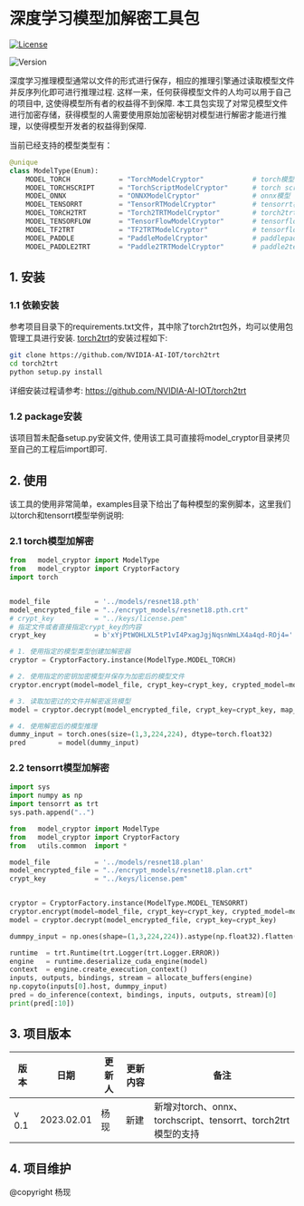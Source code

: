 # 深度学习模型加解密工具包

[![License](https://img.shields.io/badge/License-Apache_2.0-yellogreen.svg)](https://opensource.org/licenses/Apache-2.0)

![Version](https://img.shields.io/badge/Version-v0.1)

深度学习推理模型通常以文件的形式进行保存，相应的推理引擎通过读取模型文件并反序列化即可进行推理过程. 这样一来，任何获得模型文件的人均可以用于自己的项目中, 这使得模型所有者的权益得不到保障. 本工具包实现了对常见模型文件进行加密存储，获得模型的人需要使用原始加密秘钥对模型进行解密才能进行推理，以使得模型开发者的权益得到保障.

当前已经支持的模型类型有：

```python
@unique
class ModelType(Enum): 
    MODEL_TORCH            = "TorchModelCryptor"            # torch模型
    MODEL_TORCHSCRIPT      = "TorchScriptModelCryptor"      # torch script模型, torch.jit.script或torch.jit.trace保存
    MODEL_ONNX             = "ONNXModelCryptor"             # onnx模型
    MODEL_TENSORRT         = "TensorRTModelCryptor"         # tensorrt模型
    MODEL_TORCH2TRT        = "Torch2TRTModelCryptor"        # torch2trt模型
    MODEL_TENSORFLOW       = "TensorFlowModelCryptor"       # tensorflow模型
    MODEL_TF2TRT           = "TF2TRTModelCryptor"           # tensorflow2tensorrt模型
    MODEL_PADDLE           = "PaddleModelCryptor"           # paddlepaddle模型
    MODEL_PADDLE2TRT       = "Paddle2TRTModelCryptor"       # paddle2tensorrt模型
```

## 1. 安装

### 1.1 依赖安装

参考项目目录下的requirements.txt文件，其中除了torch2trt包外，均可以使用包管理工具进行安装. [torch2trt](https://github.com/NVIDIA-AI-IOT/torch2trt)的安装过程如下:

```bash
git clone https://github.com/NVIDIA-AI-IOT/torch2trt
cd torch2trt
python setup.py install
```

详细安装过程请参考: https://github.com/NVIDIA-AI-IOT/torch2trt

### 1.2 package安装

该项目暂未配备setup.py安装文件, 使用该工具可直接将model_cryptor目录拷贝至自己的工程后import即可.


## 2. 使用

该工具的使用非常简单，examples目录下给出了每种模型的案例脚本，这里我们以torch和tensorrt模型举例说明:

### 2.1 torch模型加解密

```python
from   model_cryptor import ModelType
from   model_cryptor import CryptorFactory
import torch


model_file           = '../models/resnet18.pth'
model_encrypted_file = "../encrypt_models/resnet18.pth.crt"
# crypt_key          = "../keys/license.pem"
# 指定文件或者直接指定crypt_key的内容
crypt_key            = b'xYjPtWOHLXL5tP1vI4PxagJgjNqsnWmLX4a4qd-ROj4='  

# 1. 使用指定的模型类型创建加解密器
cryptor = CryptorFactory.instance(ModelType.MODEL_TORCH) 

# 2. 使用指定的密钥加密模型并保存为加密后的模型文件    
cryptor.encrypt(model=model_file, crypt_key=crypt_key, crypted_model=model_encrypted_file)

# 3. 读取加密过的文件并解密返货模型    
model = cryptor.decrypt(model_encrypted_file, crypt_key=crypt_key, map_location = "cpu")

# 4. 使用解密后的模型推理
dummy_input = torch.ones(size=(1,3,224,224), dtype=torch.float32)
pred        = model(dummy_input)
```



### 2.2 tensorrt模型加解密

```python
import sys
import numpy as np
import tensorrt as trt
sys.path.append("..")

from   model_cryptor import ModelType
from   model_cryptor import CryptorFactory
from   utils.common  import *

model_file           = '../models/resnet18.plan'
model_encrypted_file = "../encrypt_models/resnet18.plan.crt"
crypt_key            = "../keys/license.pem"


cryptor = CryptorFactory.instance(ModelType.MODEL_TENSORRT)
cryptor.encrypt(model=model_file, crypt_key=crypt_key, crypted_model=model_encrypted_file)
model = cryptor.decrypt(model_encrypted_file, crypt_key=crypt_key)

dummpy_input = np.ones(shape=(1,3,224,224)).astype(np.float32).flatten()

runtime  = trt.Runtime(trt.Logger(trt.Logger.ERROR)) 
engine   = runtime.deserialize_cuda_engine(model)   
context  = engine.create_execution_context() 
inputs, outputs, bindings, stream = allocate_buffers(engine)
np.copyto(inputs[0].host, dummpy_input)
pred = do_inference(context, bindings, inputs, outputs, stream)[0]
print(pred[:10])
```

## 3. 项目版本

|    版本   |  日期  | 更新人  |  更新内容   | 备注  |
|   ----   | ----  |   ----  | ----  |  ----  | 
|  v 0.1  | 2023.02.01  | 杨现  |  新建   | 新增对torch、onnx、torchscript、tensorrt、torch2trt模型的支持  |


## 4. 项目维护

@copyright 杨现
